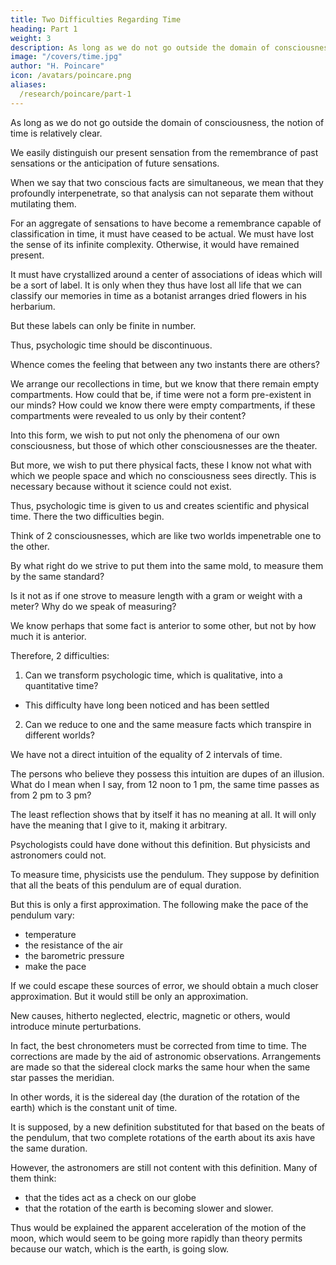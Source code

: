 ```yaml
---
title: Two Difficulties Regarding Time
heading: Part 1
weight: 3
description: As long as we do not go outside the domain of consciousness, the notion of time is relatively clear
image: "/covers/time.jpg"
author: "H. Poincare"
icon: /avatars/poincare.png
aliases:
  /research/poincare/part-1
---
```




As long as we do not go outside the domain of consciousness, the notion of time is relatively clear. 

We easily distinguish our present sensation from the remembrance of past sensations or the anticipation of future sensations. 
<!-- but we know perfectly well what we mean when we say that of two conscious phenomena which we remember, one was anterior to the other; or that, of two foreseen conscious phenomena, one will be anterior to the other. -->

When we say that two conscious facts are simultaneous, we mean that they profoundly interpenetrate, so that analysis can not separate them without mutilating them.

<!-- The order in which we arrange conscious phenomena does not admit of any arbitrariness. It is imposed upon us and of it we can change nothing. -->

For an aggregate of sensations to have become a remembrance capable of classification in time, it must have ceased to be actual. We must have lost the sense of its infinite complexity. Otherwise, it would have remained present. 

It must have crystallized around a center of associations of ideas which will be a sort of label. It is only when they thus have lost all life that we can classify our memories in time as a botanist arranges dried flowers in his herbarium.

But these labels can only be finite in number.

Thus, psychologic time should be discontinuous. 

Whence comes the feeling that between any two instants there are others? 

We arrange our recollections in time, but we know that there remain empty compartments. How could that be, if time were not a form pre-existent in our minds? How could we know there were empty compartments, if these compartments were revealed to us only by their content?

<!-- II -->

Into this form, we wish to put not only the phenomena of our own consciousness, but those of which other consciousnesses are the theater. 

But more, we wish to put there physical facts, these I know not what with which we people space and which no consciousness sees directly. This is necessary because without it science could not exist.

Thus, psychologic time is given to us and creates scientific and physical time. There the two difficulties begin.

Think of 2 consciousnesses, which are like two worlds impenetrable one to the other. 

By what right do we strive to put them into the same mold, to measure them by the same standard? 

Is it not as if one strove to measure length with a gram or weight with a meter? Why do we speak of measuring? 

We know perhaps that some fact is anterior to some other, but not by how much it is anterior.

Therefore, 2 difficulties:

1. Can we transform psychologic time, which is qualitative, into a quantitative time?
  - This difficulty have long been noticed and has been settled

2. Can we reduce to one and the same measure facts which transpire in different worlds?


<!-- III -->

We have not a direct intuition of the equality of 2 intervals of time. 

The persons who believe they possess this intuition are dupes of an illusion. What do I mean when I say, from 12 noon to 1 pm, the same time passes as from 2 pm to 3 pm?

The least reflection shows that by itself it has no meaning at all. It will only have the meaning that I give to it, making it arbitrary.

Psychologists could have done without this definition. But physicists and astronomers could not.

To measure time, physicists use the pendulum. They suppose by definition that all the beats of this pendulum are of equal duration. 

But this is only a first approximation. The following make the pace of the pendulum vary:
- temperature
- the resistance of the air
- the barometric pressure
- make the pace

If we could escape these sources of error, we should obtain a much closer approximation. But it would still be only an approximation. 

New causes, hitherto neglected, electric, magnetic or others, would introduce minute perturbations.

In fact, the best chronometers must be corrected from time to time. The corrections are made by the aid of astronomic observations. Arrangements are made so that the sidereal clock marks the same hour when the same star passes the meridian. 

In other words, it is the sidereal day (the duration of the rotation of the earth) which is the constant unit of time. 

It is supposed, by a new definition substituted for that based on the beats of the pendulum, that two complete rotations of the earth about its axis have the same duration.

However, the astronomers are still not content with this definition. Many of them think:
- that the tides act as a check on our globe
- that the rotation of the earth is becoming slower and slower. 

Thus would be explained the apparent acceleration of the motion of the moon, which would seem to be going more rapidly than theory permits because our watch, which is the earth, is going slow.


